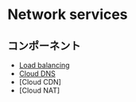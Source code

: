 # Network services

## コンポーネント

+ [Load balancing](./loadbalancing)
+ [Cloud DNS](./dns)
+ [Cloud CDN]
+ [Cloud NAT]
